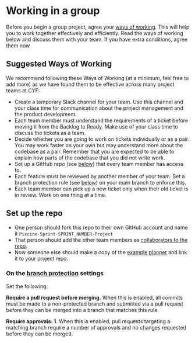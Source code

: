 # Working in a group

Before you begin a group project, agree your [ways of working](https://www.atlassian.com/practices). This will help you to work together effectively and efficiently. Read the ways of working below and discuss them with your team. If you have extra conditions, agree them now.

## Suggested Ways of Working

We recommend following these Ways of Working (at a minimum, feel free to add more) as we have found them to be effective across many project teams at CYF:

- Create a temporary Slack channel for your team. Use this channel and your class time for communication about the project management and the product development.
- Each team member must understand the requirements of a ticket before moving it from the Backlog to Ready. Make use of your class time to discuss the tickets as a team.
- Decide whether you are going to work on tickets individually or as a pair. You may work faster on your own but may understand more about the codebase as a pair. Remember that you are expected to be able to explain how parts of the codebase that you did not write work.
- Set up a GitHub repo (see [below](#set-up-the-repo)) that every team member has access to.
- Each feature must be reviewed by another member of your team. Set a branch protection rule (see [below](#on-the-branch-protection-settings)) on your main branch to enforce this.
- Each team member can pick up a new ticket only when their old ticket is in review. Work on one thing at a time.

## Set up the repo

- One person should fork this repo to their own GitHub account and name it `Piscine-Sprint-SPRINT_NUMBER-Project`
- That person should add the other team members as [collaborators to the repo](https://docs.github.com/en/account-and-profile/setting-up-and-managing-your-personal-account-on-github/managing-access-to-your-personal-repositories/inviting-collaborators-to-a-personal-repository).
- Now someone else should make a copy of the [example planner](https://github.com/CodeYourFuture/The-Piscine/projects?query=is%3Aopen) and link it to your project repo.

### On the [branch protection](https://docs.github.com/en/repositories/configuring-branches-and-merges-in-your-repository/managing-protected-branches/managing-a-branch-protection-rule) settings

Set the following:

**Require a pull request before merging.** When this is enabled, all commits must be made to a non-protected branch and submitted via a pull request before they can be merged into a branch that matches this rule.

**Require approvals: 1**. When this is enabled, pull requests targeting a matching branch require a number of approvals and no changes requested before they can be merged.
